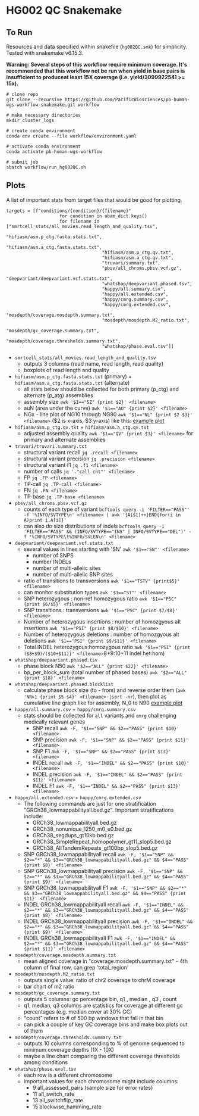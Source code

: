 # HG002 QC Snakemake

## To Run

Resources and data specified within snakefile (`hg002QC.smk`) for simplicity. Tested with snakemake v6.15.3.

**Warning: Several steps of this workflow require minimum coverage. It's recommended that this workflow not be run when yield in base pairs is insufficient to produceat least 15X coverage (i.e. yield/3099922541 >= 15x).**

```text
# clone repo
git clone --recursive https://github.com/PacificBiosciences/pb-human-wgs-workflow-snakemake.git workflow

# make necessary directories
mkdir cluster_logs

# create conda environment
conda env create --file workflow/environment.yaml

# activate conda environment
conda activate pb-human-wgs-workflow

# submit job
sbatch workflow/run_hg002QC.sh
```

## Plots

A list of important stats from target files that would be good for plotting.

```text
targets = [f"conditions/{condition}/{filename}"
                    for condition in ubam_dict.keys()
                    for filename in ["smrtcell_stats/all_movies.read_length_and_quality.tsv",
                                    "hifiasm/asm.p_ctg.fasta.stats.txt",
                                    "hifiasm/asm.a_ctg.fasta.stats.txt",
                                    "hifiasm/asm.p_ctg.qv.txt",
                                    "hifiasm/asm.a_ctg.qv.txt",
                                    "truvari/summary.txt",
                                    "pbsv/all_chroms.pbsv.vcf.gz",
                                    "deepvariant/deepvariant.vcf.stats.txt",
                                    "whatshap/deepvariant.phased.tsv",
                                    "happy/all.summary.csv",
                                    "happy/all.extended.csv",
                                    "happy/cmrg.summary.csv",
                                    "happy/cmrg.extended.csv",
                                    "mosdepth/coverage.mosdepth.summary.txt",
                                    "mosdepth/mosdepth.M2_ratio.txt",
                                    "mosdepth/gc_coverage.summary.txt",
                                    "mosdepth/coverage.thresholds.summary.txt",
                                    "whatshap/phase.eval.tsv"]]
```

- `smrtcell_stats/all_movies.read_length_and_quality.tsv`
  - outputs 3 columns (read name, read length, read quality)
  - boxplots of read length and quality
- `hifiasm/asm.p_ctg.fasta.stats.txt` (primary) + `hifiasm/asm.a_ctg.fasta.stats.txt` (alternate)
  - all stats below should be collected for both primary (p_ctg) and alternate (p_atg) assemblies
  - assembly size `awk '$1=="SZ" {print $2}' <filename>`
  - auN (area under the curve) `awk '$1=="AU" {print $2}' <filename>`
  - NGx - line plot of NG10 through NG90 `awk '$1=="NL" {print $2 $3}' <filename>` ($2 is x-axis, $3 y-axis) like this: [example plot](http://lh3.github.io/2020/04/08/a-new-metric-on-assembly-contiguity)
- `hifiasm/asm.p_ctg.qv.txt` + `hifiasm/asm.a_ctg.qv.txt`
  - adjusted assembly quality `awk '$1=="QV" {print $3}' <filename>` for primary and alternate assemblies
- `truvari/truvari.summary.txt`
  - structural variant recall `jq .recall <filename>`
  - structural variant precision `jq .precision <filename>`
  - structural variant f1 `jq .f1 <filename>`
  - number of calls `jq '."call cnt"' <filename>`
  - FP `jq .FP <filename>`
  - TP-call `jq .TP-call <filename>`
  - FN `jq .FN <filename>`
  - TP-base `jq .TP-base <filename>`
- `pbsv/all_chroms.pbsv.vcf.gz`
  - counts of each type of variant `bcftools query -i 'FILTER=="PASS"' -f '%INFO/SVTYPE\n' <filename> | awk '{A[$1]++}END{for(i in A)print i,A[i]}'`
  - can also do size distributions of indels `bcftools query -i 'FILTER=="PASS" && (INFO/SVTYPE=="INS" | INFO/SVTYPE=="DEL")' -f '%INFO/SVTYPE\t%INFO/SVLEN\n' <filename>`
- `deepvariant/deepvariant.vcf.stats.txt`
  - several values in lines starting with 'SN' `awk '$1=="SN"' <filename>`
    - number of SNPS
    - number INDELs
    - number of multi-allelic sites
    - number of multi-allelic SNP sites
  - ratio of transitions to transversions `awk '$1=="TSTV" {print$5}' <filename>`
  - can monitor substitution types `awk '$1=="ST"' <filename>`
  - SNP heterozygous : non-ref homozygous ratio `awk '$1=="PSC" {print $6/$5}' <filename>`
  - SNP transitions : transversions `awk '$1=="PSC" {print $7/$8}' <filename>`
  - Number of heterozygous insertions : number of homozgyous alt insertions `awk '$1=="PSI" {print $8/$10}' <filename>`
  - Number of heterozygous deletions : number of homozgyous alt deletions `awk '$1=="PSI" {print $9/$11}' <filename>`
  - Total INDEL heterozygous:homozygous ratio `awk '$1=="PSI" {print ($8+$9)/($10+$11)}' <filename>`8+9:10+11 indel het:hom)
- `whatshap/deepvariant.phased.tsv`
  - phase block N50 `awk '$2=="ALL" {print $22}' <filename>`
  - bp_per_block_sum (total number of phased bases) `awk '$2=="ALL" {print $18}' <filename>`
- `whatshap/deepvariant.phased.blocklist`
  - calculate phase block size (to - from) and reverse order them (`awk 'NR>1 {print $5-$4}' <filename> |sort -nr`), then plot as cumulative line graph like for assembly, N_0 to N90 [example plot](http://lh3.github.io/2020/04/08/a-new-metric-on-assembly-contiguity)
- `happy/all.summary.csv` + `happy/cmrg.summary.csv`
  - stats should be collected for `all` variants and `cmrg` challenging medically relevant genes
    - SNP recall `awk -F, '$1=="SNP" && $2=="PASS" {print $10}' <filename>`
    - SNP precision `awk -F, '$1=="SNP" && $2=="PASS" {print $11}' <filename>`
    - SNP F1 `awk -F, '$1=="SNP" && $2=="PASS" {print $13}' <filename>`
    - INDEL recall `awk -F, '$1=="INDEL" && $2=="PASS" {print $10}' <filename>`
    - INDEL precision `awk -F, '$1=="INDEL" && $2=="PASS" {print $11}' <filename>`
    - INDEL F1 `awk -F, '$1=="INDEL" && $2=="PASS" {print $13}' <filename>`
- `happy/all.extended.csv` + `happy/cmrg.extended.csv`
  - The following commands are just for one stratification "GRCh38_lowmappabilityall.bed.gz". Important stratifications include:
    - GRCh38_lowmappabilityall.bed.gz
    - GRCh38_nonunique_l250_m0_e0.bed.gz
    - GRCh38_segdups_gt10kb.bed.gz
    - GRCh38_SimpleRepeat_homopolymer_gt11_slop5.bed.gz
    - GRCh38_AllTandemRepeats_gt100bp_slop5.bed.gz
  - SNP GRCh38_lowmappabilityall recall `awk -F, '$1=="SNP" && $2=="*" && $3=="GRCh38_lowmappabilityall.bed.gz" && $4=="PASS" {print $8}' <filename>`
  - SNP GRCh38_lowmappabilityall precision `awk -F, '$1=="SNP" && $2=="*" && $3=="GRCh38_lowmappabilityall.bed.gz" && $4=="PASS" {print $9}' <filename>`
  - SNP GRCh38_lowmappabilityall F1 `awk -F, '$1=="SNP" && $2=="*" && $3=="GRCh38_lowmappabilityall.bed.gz" && $4=="PASS" {print $11}' <filename>` 
  - INDEL GRCh38_lowmappabilityall recall `awk -F, '$1=="INDEL" && $2=="*" && $3=="GRCh38_lowmappabilityall.bed.gz" && $4=="PASS" {print $8}' <filename>`
  - INDEL GRCh38_lowmappabilityall precision `awk -F, '$1=="INDEL" && $2=="*" && $3=="GRCh38_lowmappabilityall.bed.gz" && $4=="PASS" {print $9}' <filename>`
  - INDEL GRCh38_lowmappabilityall F1 `awk -F, '$1=="INDEL" && $2=="*" && $3=="GRCh38_lowmappabilityall.bed.gz" && $4=="PASS" {print $11}' <filename>`
- `mosdepth/coverage.mosdepth.summary.txt`
  - mean aligned coverage in "coverage.mosdepth.summary.txt" - 4th column of final row, can grep 'total_region'
- `mosdepth/mosdepth.M2_ratio.txt`
  - outputs single value: ratio of chr2 coverage to chrM coverage
  - bar chart of m2 ratio
- `mosdepth/gc_coverage.summary.txt`
  - outputs 5 columns: gc percentage bin, q1 , median , q3 , count
  - q1, median, q3 columns are statistics for coverage at different gc percentages (e.g. median cover at 30% GC)
  - "count" refers to # of 500 bp windows that fall in that bin
  - can pick a couple of key GC coverage bins and make box plots out of them
- `mosdepth/coverage.thresholds.summary.txt`
  - outputs 10 columns corresponding to % of genome sequenced to minimum coverage depths (1X - 10X)
  - maybe a line chart comparing the different coverage thresholds among conditions
- `whatshap/phase.eval.tsv`
  - each row is a different chromosome
  - important values for each chromosome might include columns:
    - 9  all_assessed_pairs (sample size for error rates)
    - 11  all_switch_rate
    - 13  all_switchflip_rate
    - 15  blockwise_hamming_rate
